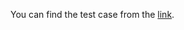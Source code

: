 You can find the test case from the [link](https://docs.google.com/spreadsheets/d/15z-y7HeklY15jMtv_s-o7YtGwa7yUla29guhOZZqwpo/pubhtml).